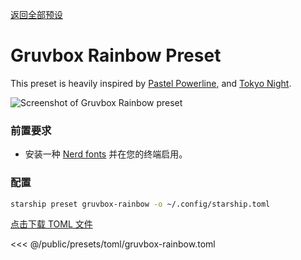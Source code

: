 [返回全部预设](./#gruvbox-rainbow)

# Gruvbox Rainbow Preset

This preset is heavily inspired by [Pastel Powerline](./pastel-powerline.md), and [Tokyo Night](./tokyo-night.md).

![Screenshot of Gruvbox Rainbow preset](/presets/img/gruvbox-rainbow.png)

### 前置要求

- 安装一种 [Nerd fonts](https://www.nerdfonts.com/) 并在您的终端启用。

### 配置

```sh
starship preset gruvbox-rainbow -o ~/.config/starship.toml
```

[点击下载 TOML 文件](/presets/toml/gruvbox-rainbow.toml)

<<< @/public/presets/toml/gruvbox-rainbow.toml
